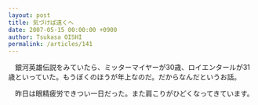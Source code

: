 ```yaml
---
layout: post
title: 気づけば遠くへ
date: 2007-05-15 00:00:00 +0900
author: Tsukasa OISHI
permalink: /articles/141
---
```



　銀河英雄伝説をみていたら、ミッターマイヤーが30歳、ロイエンタールが31歳といっていた。もうぼくのほうが年上なのだ。だからなんだというお話。  

　昨日は眼精疲労できつい一日だった。また肩こりがひどくなってきています。  

